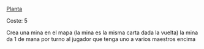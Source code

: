 [Planta](/Elementos/Planta)

Coste: 5

Crea una mina en el mapa (la mina es la misma carta dada la vuelta) la mina da 1 de mana por turno al jugador que tenga uno a varios maestros encima